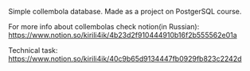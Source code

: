 Simple collembola database. Made as a project on PostgerSQL course.

For more info about collembolas check notion(in Russian): https://www.notion.so/kirili4ik/4b23d2f910444910b16f2b555562e01a

Technical task: https://www.notion.so/kirili4ik/40c9b65d9134447fb0929fb823c2242d
